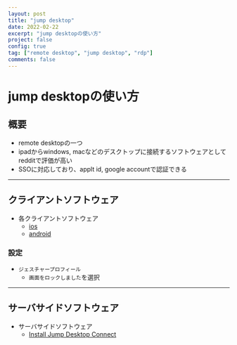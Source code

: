 ```yaml
---
layout: post
title: "jump desktop"
date: 2022-02-22
excerpt: "jump desktopの使い方"
project: false
config: true
tag: ["remote desktop", "jump desktop", "rdp"]
comments: false
---
```


# jump desktopの使い方

## 概要
 - remote desktopの一つ
 - ipadからwindows, macなどのデスクトップに接続するソフトウェアとしてredditで評価が高い
 - SSOに対応しており、applt id, google accountで認証できる

---

## クライアントソフトウェア
 - 各クライアントソフトウェア
   - [ios](https://apps.apple.com/us/app/jump-desktop-remote-desktop/id364876095)
   - [android](https://play.google.com/store/apps/details?id=com.p5sys.android.jump)

### 設定
 - `ジェスチャープロフィール`
   - `画面をロックしました`を選択

---

## サーバサイドソフトウェア
 - サーバサイドソフトウェア
   - [Install Jump Desktop Connect](https://jumpdesktop.com/connect/)



